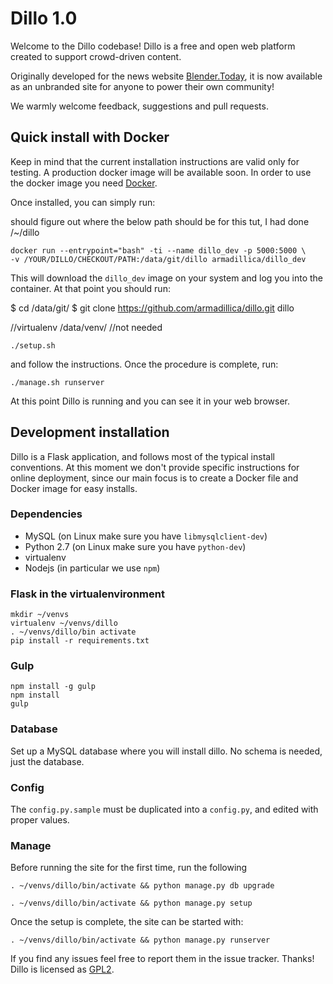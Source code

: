 # Dillo 1.0
Welcome to the Dillo codebase! Dillo is a free and open web platform created to
support crowd-driven content.

Originally developed for the news website [Blender.Today](http://blender.today),
it is now available as an unbranded site for anyone to power their own community!

We warmly welcome feedback, suggestions and pull requests.



## Quick install with Docker
Keep in mind that the current installation instructions are valid only for testing.
A production docker image will be available soon. In order to use the docker
image you need [Docker](https://www.docker.com/).

Once installed, you can simply run:

should figure out where the below path should be for this tut, I had done /~/dillo

```
docker run --entrypoint="bash" -ti --name dillo_dev -p 5000:5000 \
-v /YOUR/DILLO/CHECKOUT/PATH:/data/git/dillo armadillica/dillo_dev
```

This will download the `dillo_dev` image on your system and log you into the
container. At that point you should run:

$ cd /data/git/
$ git clone https://github.com/armadillica/dillo.git dillo

//virtualenv /data/venv/
//not needed

```
./setup.sh
```

and follow the instructions. Once the procedure is complete, run:

```
./manage.sh runserver
```

At this point Dillo is running and you can see it in your web browser.


## Development installation
Dillo is a Flask application, and follows most of the typical install conventions.
At this moment we don't provide specific instructions for online deployment, since
our main focus is to create a Docker file and Docker image for easy installs.

### Dependencies
- MySQL (on Linux make sure you have `libmysqlclient-dev`)
- Python 2.7 (on Linux make sure you have `python-dev`)
- virtualenv
- Nodejs (in particular we use `npm`)

### Flask in the virtualenvironment
```
mkdir ~/venvs
virtualenv ~/venvs/dillo
. ~/venvs/dillo/bin activate
pip install -r requirements.txt
```

### Gulp
```
npm install -g gulp
npm install
gulp
```

### Database
Set up a MySQL database where you will install dillo. No schema is needed, just
the database.

### Config
The `config.py.sample` must be duplicated into a `config.py`, and edited with
proper values.

### Manage
Before running the site for the first time, run the following
```
. ~/venvs/dillo/bin/activate && python manage.py db upgrade
```

```
. ~/venvs/dillo/bin/activate && python manage.py setup
```

Once the setup is complete, the site can be started with:

```
. ~/venvs/dillo/bin/activate && python manage.py runserver
```

If you find any issues feel free to report them in the issue tracker. Thanks!
Dillo is licensed as [GPL2](https://www.gnu.org/licenses/gpl-2.0.txt).
